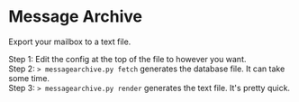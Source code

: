Message Archive
==========

Export your mailbox to a text file.

Step 1: Edit the config at the top of the file to however you want.  
Step 2: `> messagearchive.py fetch` generates the database file. It can take some time.  
Step 3: `> messagearchive.py render` generates the text file. It's pretty quick.
